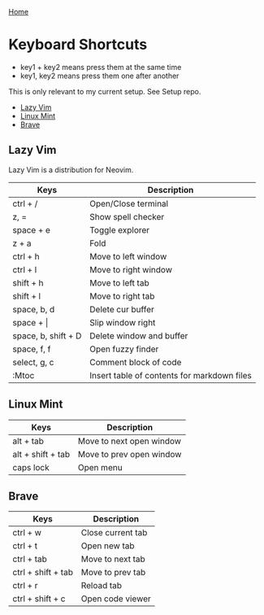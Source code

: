 [Home](../README.md)

# Keyboard Shortcuts
- key1 + key2 means press them at the same time
- key1, key2 means press them one after another

This is only relevant to my current setup. See Setup repo.

<!-- mtoc-start -->

* [Lazy Vim](#lazy-vim)
* [Linux Mint](#linux-mint)
* [Brave](#brave)

<!-- mtoc-end -->

## Lazy Vim
Lazy Vim is a distribution for Neovim.

| Keys | Description |
|-|-|
| ctrl + / | Open/Close terminal |
| z, = |  Show spell checker |
| space + e | Toggle explorer |
| z + a | Fold |
| ctrl + h | Move to left window |
| ctrl + l | Move to right window |
| shift + h | Move to left tab |
| shift + l | Move to right tab |
| space, b, d | Delete cur buffer |
| space + \| | Slip window right |
| space, b, shift + D | Delete window and buffer |
| space, f, f | Open fuzzy finder |
| select, g, c | Comment block of code |
| :Mtoc | Insert table of contents for markdown files |

## Linux Mint

| Keys | Description |
|-|-|
| alt + tab | Move to next open window |
| alt + shift + tab | Move to prev open window |
| caps lock | Open menu |

## Brave

| Keys | Description |
|-|-|
| ctrl + w | Close current tab |
| ctrl + t | Open new tab |
| ctrl + tab | Move to next tab |
| ctrl + shift + tab | Move to prev tab |
| ctrl + r | Reload tab |
| ctrl + shift + c | Open code viewer |
